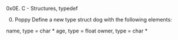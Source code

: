 0x0E. C - Structures, typedef

0. Poppy
Define a new type struct dog with the following elements:

name, type = char *
age, type = float
owner, type = char *
